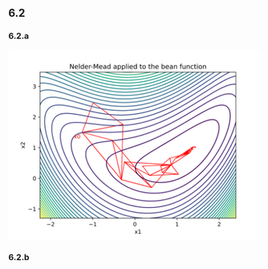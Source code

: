 ## 6.2

### 6.2.a

![Optimization path for Nelder-Mead on the Bean function](6.2.a.svg "6.2.a")

### 6.2.b
